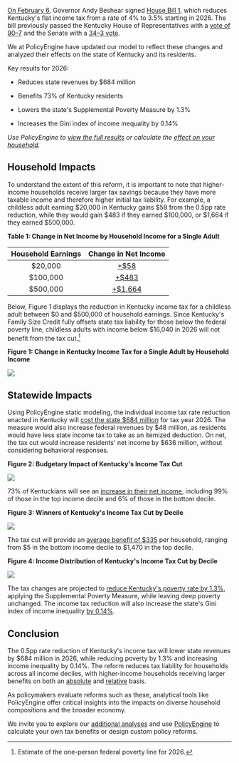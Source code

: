 [On February 6](https://apnews.com/article/kentucky-tax-cut), Governor Andy Beshear signed [House Bill 1](https://apps.legislature.ky.gov/record/25rs/hb1.html), which reduces Kentucky's flat income tax from a rate of 4% to 3.5% starting in 2026. The bill previously passed the Kentucky House of Representatives with a [vote of 90–7](https://apnews.com/article/kentucky-legislature-tax) and the Senate with a [34–3 vote](https://apnews.com/article/kentucky-income-tax).

We at PolicyEngine have updated our model to reflect these changes and analyzed their effects on the state of Kentucky and its residents.

Key results for 2026:

- Reduces state revenues by $684 million

- Benefits 73% of Kentucky residents

- Lowers the state's Supplemental Poverty Measure by 1.3%

- Increases the Gini index of income inequality by 0.14%

_Use PolicyEngine to [view the full results](https://policyengine.org/us/policy?focus=policyOutput.policyBreakdown&reform=2&region=ky&timePeriod=2026&baseline=76143) or calculate the [effect on your household](https://policyengine.org/us/household?focus=intro&reform=2&region=ky&timePeriod=2026&baseline=76143)._

## Household Impacts

To understand the extent of this reform, it is important to note that higher-income households receive larger tax savings because they have more taxable income and therefore higher initial tax liability. For example, a childless adult earning $20,000 in Kentucky gains $58 from the 0.5pp rate reduction, while they would gain $483 if they earned $100,000, or $1,664 if they earned $500,000.

**Table 1: Change in Net Income by Household Income for a Single Adult**

| Household Earnings |                                                                Change in Net Income                                                                 |
| :----------------: | :-------------------------------------------------------------------------------------------------------------------------------------------------: |
|      $20,000       |  [\+$58](https://policyengine.org/us/household?focus=householdOutput.netIncome&reform=2&region=ky&timePeriod=2026&baseline=76143&household=51467)   |
|      $100,000      |  [\+$483](https://policyengine.org/us/household?focus=householdOutput.netIncome&reform=2&region=ky&timePeriod=2026&baseline=76143&household=51470)  |
|      $500,000      | [\+$1,664](https://policyengine.org/us/household?focus=householdOutput.netIncome&reform=2&region=ky&timePeriod=2026&baseline=76143&household=51468) |

Below, Figure 1 displays the reduction in Kentucky income tax for a childless adult between $0 and $500,000 of household earnings. Since Kentucky's Family Size Credit fully offsets state tax liability for those below the federal poverty line, childless adults with income below $16,040 in 2026 will not benefit from the tax cut.[^1]

**Figure 1: Change in Kentucky Income Tax for a Single Adult by Household Income**

![](https://cdn-images-1.medium.com/max/2000/0*5p5Z-BS8sXYHB_iH)

## Statewide Impacts

Using PolicyEngine static modeling, the individual income tax rate reduction enacted in Kentucky will [cost the state $684 million](https://policyengine.org/us/policy?focus=policyOutput.budgetaryImpact.overall&reform=2&region=ky&timePeriod=2026&baseline=76143) for tax year 2026. The measure would also increase federal revenues by $48 million, as residents would have less state income tax to take as an itemized deduction. On net, the tax cut would increase residents' net income by $636 million, without considering behavioral responses.

**Figure 2: Budgetary Impact of Kentucky's Income Tax Cut**

![](https://cdn-images-1.medium.com/max/2000/0*K9gfVVMZgO36y7L_)

73% of Kentuckians will see an [increase in their net income](https://policyengine.org/us/policy?focus=policyOutput.winnersAndLosers.incomeDecile&reform=2&region=ky&timePeriod=2026&baseline=76143), including 99% of those in the top income decile and 6% of those in the bottom decile.

**Figure 3: Winners of Kentucky's Income Tax Cut by Decile**

![](https://cdn-images-1.medium.com/max/2000/0*c3r5UopZtVsyE3CZ)

The tax cut will provide an [average benefit of $335](https://policyengine.org/us/policy?focus=policyOutput.distributionalImpact.incomeDecile.average&reform=2&region=ky&timePeriod=2026&baseline=76143) per household, ranging from $5 in the bottom income decile to $1,470 in the top decile.

**Figure 4: Income Distribution of Kentucky's Income Tax Cut by Decile**

![](https://cdn-images-1.medium.com/max/2000/0*thDpBTm7YsAjCpGU)

The tax changes are projected to [reduce Kentucky's poverty rate by 1.3%](https://policyengine.org/us/policy?focus=policyOutput.povertyImpact.regular.byAge&reform=2&region=ky&timePeriod=2026&baseline=76143), applying the Supplemental Poverty Measure, while leaving deep poverty unchanged. The income tax reduction will also increase the state's Gini index of income inequality [by 0.14%](https://policyengine.org/us/policy?focus=policyOutput.inequalityImpact&reform=2&region=ky&timePeriod=2026&baseline=76143).

## Conclusion

The 0.5pp rate reduction of Kentucky's income tax will lower state revenues by $684 million in 2026, while reducing poverty by 1.3% and increasing income inequality by 0.14%. The reform reduces tax liability for households across all income deciles, with higher-income households receiving larger benefits on both an [absolute](https://policyengine.org/us/policy?focus=policyOutput.distributionalImpact.incomeDecile.average&reform=2&region=ky&timePeriod=2026&baseline=76143) and [relative](https://policyengine.org/us/policy?focus=policyOutput.distributionalImpact.incomeDecile.relative&reform=2&region=ky&timePeriod=2026&baseline=76143) basis.

As policymakers evaluate reforms such as these, analytical tools like PolicyEngine offer critical insights into the impacts on diverse household compositions and the broader economy.

We invite you to explore our [additional analyses](https://policyengine.org/us/research) and use [PolicyEngine](https://policyengine.org/us) to calculate your own tax benefits or design custom policy reforms.

[^1]: Estimate of the one-person federal poverty line for 2026.
